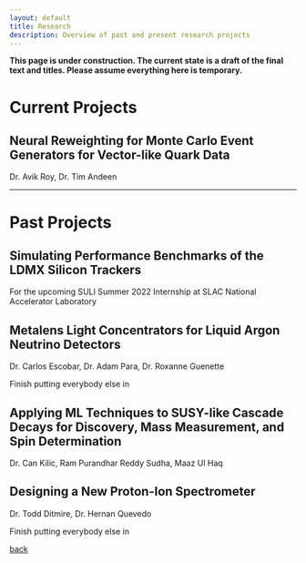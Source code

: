 ```yaml
---
layout: default
title: Research
description: Overview of past and present research projects
---
```


**This page is under construction. The current state is a draft of the final text and titles. Please assume everything here is temporary.**





# Current Projects

## Neural Reweighting for Monte Carlo Event Generators for Vector-like Quark Data

Dr. Avik Roy, Dr. Tim Andeen


* * *


# Past Projects

## Simulating Performance Benchmarks of the LDMX Silicon Trackers

For the upcoming SULI Summer 2022 Internship at SLAC National Accelerator Laboratory


## Metalens Light Concentrators for Liquid Argon Neutrino Detectors

Dr. Carlos Escobar, Dr. Adam Para, Dr. Roxanne Guenette

Finish putting everybody else in


## Applying ML Techniques to SUSY-like Cascade Decays for Discovery, Mass Measurement, and Spin Determination

Dr. Can Kilic, Ram Purandhar Reddy Sudha, Maaz Ul Haq


## Designing a New Proton-Ion Spectrometer

Dr. Todd Ditmire, Dr. Hernan Quevedo

Finish putting everybody else in



[back](./)
